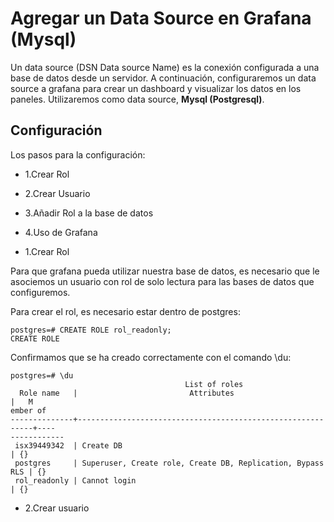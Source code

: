 # Agregar un Data Source en Grafana (Mysql)

Un data source (DSN Data source Name) es la conexión configurada a una base de datos desde un servidor. A continuación,
configuraremos un data source a grafana para crear un dashboard y visualizar los datos en los paneles. Utilizaremos como
data source, **Mysql (Postgresql)**.

## Configuración

Los pasos para la configuración:

  * 1.Crear Rol
  * 2.Crear Usuario
  * 3.Añadir Rol a la base de datos
  * 4.Uso de Grafana


* 1.Crear Rol

Para que grafana pueda utilizar nuestra base de datos, es necesario que le asociemos un usuario con rol de solo lectura para las bases de datos que configuremos.

Para crear el rol, es necesario estar dentro de postgres:

```
postgres=# CREATE ROLE rol_readonly;
CREATE ROLE
```
Confirmamos que se ha creado correctamente con el comando \du:

```
postgres=# \du
                                       List of roles
  Role name   |                         Attributes                         |   M
ember of    
--------------+------------------------------------------------------------+----
------------
 isx39449342  | Create DB                                                  | {}
 postgres     | Superuser, Create role, Create DB, Replication, Bypass RLS | {}
 rol_readonly | Cannot login                                               | {}
```

* 2.Crear usuario
